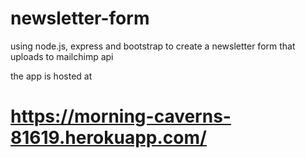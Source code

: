 # newsletter-form
using node.js, express and bootstrap to create a newsletter form that uploads to mailchimp api

the app is hosted at
# https://morning-caverns-81619.herokuapp.com/ # 
